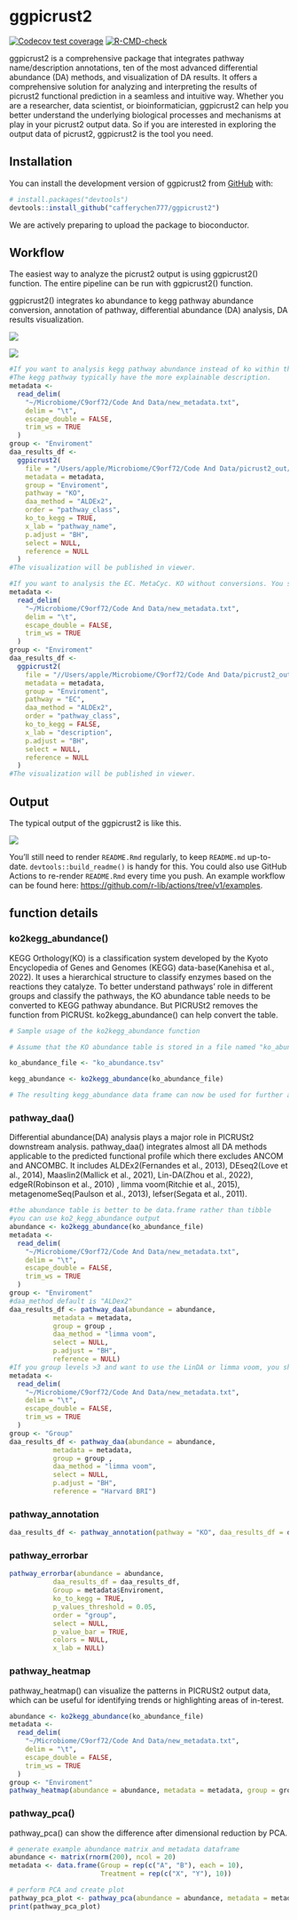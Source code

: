 
<!-- README.md is generated from README.Rmd. Please edit that file -->

# ggpicrust2

<!-- badges: start -->

[![Codecov test
coverage](https://codecov.io/gh/cafferychen777/ggpicrust2/branch/main/graph/badge.svg)](https://app.codecov.io/gh/cafferychen777/ggpicrust2?branch=main)
[![R-CMD-check](https://github.com/cafferychen777/ggpicrust2/actions/workflows/R-CMD-check.yaml/badge.svg)](https://github.com/cafferychen777/ggpicrust2/actions/workflows/R-CMD-check.yaml)

<!-- badges: end -->

ggpicrust2 is a comprehensive package that integrates pathway
name/description annotations, ten of the most advanced differential
abundance (DA) methods, and visualization of DA results. It offers a
comprehensive solution for analyzing and interpreting the results of
picrust2 functional prediction in a seamless and intuitive way. Whether
you are a researcher, data scientist, or bioinformatician, ggpicrust2
can help you better understand the underlying biological processes and
mechanisms at play in your picrust2 output data. So if you are
interested in exploring the output data of picrust2, ggpicrust2 is the
tool you need.

## Installation

You can install the development version of ggpicrust2 from
[GitHub](https://github.com/) with:

``` r
# install.packages("devtools")
devtools::install_github("cafferychen777/ggpicrust2")
```

We are actively preparing to upload the package to bioconductor.

## Workflow

The easiest way to analyze the picrust2 output is using ggpicrust2()
function. The entire pipeline can be run with ggpicrust2() function.

ggpicrust2() integrates ko abundance to kegg pathway abundance
conversion, annotation of pathway, differential abundance (DA) analysis,
DA results visualization.

![](https://cafferychen777.github.io/ggpicrust2/reference/figures/ggpicrust2%20fig1.jpeg)

![](https://cafferychen777.github.io/ggpicrust2/reference/figures/ggpicrust2%20fig2.jpeg)

``` r
#If you want to analysis kegg pathway abundance instead of ko within the pathway. You should turn ko_to_kegg to TRUE.
#The kegg pathway typically have the more explainable description.
metadata <-
  read_delim(
    "~/Microbiome/C9orf72/Code And Data/new_metadata.txt",
    delim = "\t",
    escape_double = FALSE,
    trim_ws = TRUE
  )
group <- "Enviroment"
daa_results_df <-
  ggpicrust2(
    file = "/Users/apple/Microbiome/C9orf72/Code And Data/picrust2_out/KO_metagenome_out/pred_metagenome_unstrat.tsv/pred_metagenome_unstrat.tsv",
    metadata = metadata,
    group = "Enviroment",
    pathway = "KO",
    daa_method = "ALDEx2",
    order = "pathway_class",
    ko_to_kegg = TRUE,
    x_lab = "pathway_name",
    p.adjust = "BH",
    select = NULL,
    reference = NULL
  )
#The visualization will be published in viewer.

#If you want to analysis the EC. MetaCyc. KO without conversions. You should turn ko_to_kegg to FALSE.
metadata <-
  read_delim(
    "~/Microbiome/C9orf72/Code And Data/new_metadata.txt",
    delim = "\t",
    escape_double = FALSE,
    trim_ws = TRUE
  )
group <- "Enviroment"
daa_results_df <-
  ggpicrust2(
    file = "//Users/apple/Microbiome/C9orf72/Code And Data/picrust2_out/EC_metagenome_out/pred_metagenome_unstrat.tsv/pred_metagenome_unstrat.tsv",
    metadata = metadata,
    group = "Enviroment",
    pathway = "EC",
    daa_method = "ALDEx2",
    order = "pathway_class",
    ko_to_kegg = FALSE,
    x_lab = "description",
    p.adjust = "BH",
    select = NULL,
    reference = NULL
  )
#The visualization will be published in viewer.
```

## Output

The typical output of the ggpicrust2 is like this.

![](https://raw.githubusercontent.com/cafferychen777/ggpicrust2/main/reference/figures/pathway_errorbar.jpg)

You’ll still need to render `README.Rmd` regularly, to keep `README.md`
up-to-date. `devtools::build_readme()` is handy for this. You could also
use GitHub Actions to re-render `README.Rmd` every time you push. An
example workflow can be found here:
<https://github.com/r-lib/actions/tree/v1/examples>.

## function details

### ko2kegg_abundance()

KEGG Orthology(KO) is a classification system developed by the Kyoto
Encyclopedia of Genes and Genomes (KEGG) data-base(Kanehisa et al.,
2022). It uses a hierarchical structure to classify enzymes based on the
reactions they catalyze. To better understand pathways’ role in
different groups and classify the pathways, the KO abundance table needs
to be converted to KEGG pathway abundance. But PICRUSt2 removes the
function from PICRUSt. ko2kegg_abundance() can help convert the table.

``` r
# Sample usage of the ko2kegg_abundance function

# Assume that the KO abundance table is stored in a file named "ko_abundance.tsv"

ko_abundance_file <- "ko_abundance.tsv"

kegg_abundance <- ko2kegg_abundance(ko_abundance_file)

# The resulting kegg_abundance data frame can now be used for further analysis and visualization.
```

### pathway_daa()

Differential abundance(DA) analysis plays a major role in PICRUSt2
downstream analysis. pathway_daa() integrates almost all DA methods
applicable to the predicted functional profile which there excludes
ANCOM and ANCOMBC. It includes ALDEx2(Fernandes et al., 2013),
DEseq2(Love et al., 2014), Maaslin2(Mallick et al., 2021), Lin-DA(Zhou
et al., 2022), edgeR(Robinson et al., 2010) , limma voom(Ritchie et al.,
2015), metagenomeSeq(Paulson et al., 2013), lefser(Segata et al., 2011).

``` r
#the abundance table is better to be data.frame rather than tibble
#you can use ko2_kegg_abundance output
abundance <- ko2kegg_abundance(ko_abundance_file)
metadata <-
  read_delim(
    "~/Microbiome/C9orf72/Code And Data/new_metadata.txt",
    delim = "\t",
    escape_double = FALSE,
    trim_ws = TRUE
  )
group <- "Enviroment"
#daa_method default is "ALDex2"
daa_results_df <- pathway_daa(abundance = abundance,
           metadata = metadata,
           group = group ,
           daa_method = "limma voom",
           select = NULL,
           p.adjust = "BH",
           reference = NULL)
#If you group levels >3 and want to use the LinDA or limma voom, you should give a reference.
metadata <-
  read_delim(
    "~/Microbiome/C9orf72/Code And Data/new_metadata.txt",
    delim = "\t",
    escape_double = FALSE,
    trim_ws = TRUE
  )
group <- "Group"
daa_results_df <- pathway_daa(abundance = abundance,
           metadata = metadata,
           group = group ,
           daa_method = "limma voom",
           select = NULL,
           p.adjust = "BH",
           reference = "Harvard BRI")
```

### pathway_annotation

``` r
daa_results_df <- pathway_annotation(pathway = "KO", daa_results_df = daa_results_df, ko_to_kegg = TRUE)
```

### pathway_errorbar

``` r
pathway_errorbar(abundance = abundance,
           daa_results_df = daa_results_df,
           Group = metadata$Enviroment,
           ko_to_kegg = TRUE,
           p_values_threshold = 0.05,
           order = "group",
           select = NULL,
           p_value_bar = TRUE,
           colors = NULL,
           x_lab = NULL)
```

### pathway_heatmap

pathway_heatmap() can visualize the patterns in PICRUSt2 output data,
which can be useful for identifying trends or highlighting areas of
in-terest.

``` r
abundance <- ko2kegg_abundance(ko_abundance_file)
metadata <-
  read_delim(
    "~/Microbiome/C9orf72/Code And Data/new_metadata.txt",
    delim = "\t",
    escape_double = FALSE,
    trim_ws = TRUE
  )
group <- "Enviroment"
pathway_heatmap(abundance = abundance, metadata = metadata, group = group)
```

### pathway_pca()

pathway_pca() can show the difference after dimensional reduction by
PCA.

``` r
# generate example abundance matrix and metadata dataframe
abundance <- matrix(rnorm(200), ncol = 20)
metadata <- data.frame(Group = rep(c("A", "B"), each = 10),
                       Treatment = rep(c("X", "Y"), 10))

# perform PCA and create plot
pathway_pca_plot <- pathway_pca(abundance = abundance, metadata = metadata, group = "Group")
print(pathway_pca_plot)
```
